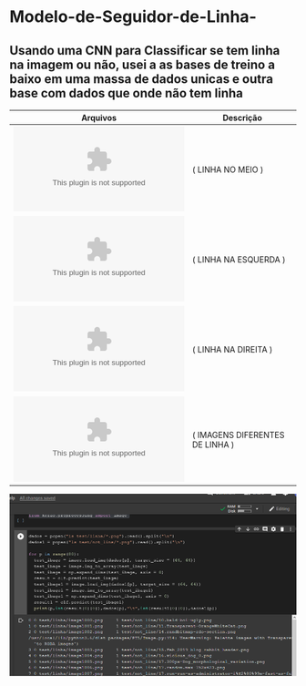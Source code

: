 # Modelo-de-Seguidor-de-Linha-

Usando uma CNN para Classificar se tem linha na imagem ou não, usei a as bases de treino a baixo em uma massa de dados unicas e outra base com dados que onde não tem linha
---


Arquivos | Descrição 
---------| -------
 ![centro](centro.zip)     | ( LINHA NO MEIO     )
 ![esquerda](equerda.zip)  | ( LINHA NA ESQUERDA )
 ![direita](direita.zip)   | ( LINHA NA DIREITA  )
 ![não tem linha](not_linha.zip) | ( IMAGENS DIFERENTES DE LINHA )
![](https://raw.githubusercontent.com/juanengml/Modelo-de-Seguidor-de-Linha-/master/Screenshot_2020-01-03%20Google%20Colaboratory.png)
